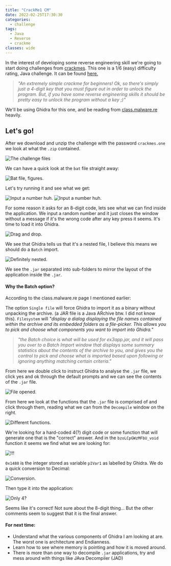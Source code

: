 ```yaml
---
title: "CrackMe1 CM"
date: 2022-02-25T17:30:30
categories:
  - challenge
tags:
  - Java
  - Reverse
  - crackme
classes: wide
---
```

In the interest of developing some reverse engineering skill we're going to start doing challenges from [crackmes](https://crackmes.one). This one is a 1/6 (easy) difficulty rating, Java challenge. It can be found [here.](https://crackmes.one/crackme/5f0c333633c5d42a7c6679b1)

>*"An extremely simple crackme for beginners! Ok, so there's simply just a 4-digit key that you must figure out in order to unlock the program. But, if you have some reverse engineering skills it should be pretty easy to unlock the program without a key ;)"*

We'll be using Ghidra for this one, and be reading from [class.malware.re](https://class.malware.re/2020/04/10/java-analysis-intro.html) heavily. 

Let's go!
---

After we download and unzip the challenge with the password `crackmes.one` we look at what the `.zip` contained.

<img src="/assets/images/crackme1/cmo0.PNG" alt="The challenge files">

We can have a quick look at the `bat` file straight away:

<img src="/assets/images/crackme1/cmo1.PNG" alt="Bat file, figures.">

Let's try running it and see what we get:

<img src="/assets/images/crackme1/cmo2.PNG" alt="Input a number huh.">
<img src="/assets/images/crackme1/cmo3.PNG" alt="Input a number huh.">

For some reason it asks for an 8-digit code, lets see what we can find inside the application. We input a random number and it just closes the window without a message if it's the wrong code after any key press it seems. It's time to load it into Ghidra. 

<img src="/assets/images/crackme1/cmo4.PNG" alt="Drag and drop.">

We see that Ghidra tells us that it's a nested file, I believe this means we should do a `Batch` import.

<img src="/assets/images/crackme1/cmo5.PNG" alt="Definitely nested.">

We see the `.jar` separated into sub-folders to mirror the layout of the application inside the `.jar`.

<h4>Why the Batch option?</h4>

According to the class.malware.re page I mentioned earlier:

The option `Single file` will force Ghidra to import it as a binary without unpacking the archive. (a JAR file is a Java ARchive btw. I did not know this). `Filesystem` will *"display a dialog displaying the file names contained within the archive and its embedded folders as a file-picker. This allows you to pick and choose what components you want to import into Ghidra."*

>*"the Batch choice is what will be used for ex3app.jar, and it will pass you over to a Batch Import window that displays some summary statistics about the contents of the archive to you, and gives you the control to pick and choose what is imported based upon following or ignoring anything matching certain criteria."*

From here we double click to instruct Ghidra to analyse the `.jar` file, we click yes and ok through the default prompts and we can see the contents of the `.jar` file. 

<img src="/assets/images/crackme1/cmo6.PNG" alt="File opened.">

From here we look at the functions that the `.jar` file is comprised of and click through them, reading what we can from the `Decompile` window on the right.

<img src="/assets/images/crackme1/cmo7.PNG" alt="Different functions.">

We're looking for a hard-coded 4(?) digit code or some function that will generate one that is the "correct" answer. And in the `bzoLCpGWzMFbU_void` function it seems we find what we are looking for:

<img src="/assets/images/crackme1/cmo8.PNG" alt="!!!">

`0x1488` is the integer stored as variable `pIVar1` as labelled by Ghidra. We do a quick conversion to Decimal:

<img src="/assets/images/crackme1/cmo9.PNG" alt="Conversion.">

Then type it into the application:

<img src="/assets/images/crackme1/cmo10.PNG" alt="Only 4?">

Seems like it's correct! Not sure about the 8-digit thing... But the other comments seem to suggest that it is the final answer.

<h4>For next time:</h4>

- Understand what the various components of Ghidra I am looking at are. The worst one is architecture and Endianness.
- Learn how to see where memory is pointing and how it is moved around. 
- There is more than one way to decompile `.jar` applications, try and mess around with things like JAva Decompiler (JAD)



